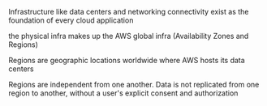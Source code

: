 Infrastructure like data centers and networking connectivity exist as the foundation of every cloud application

the physical infra makes up the AWS global infra (Availability Zones and Regions)

Regions are geographic locations worldwide where AWS hosts its data centers

Regions are independent from one another. Data is not replicated from one region to another, without a user's explicit consent and authorization

